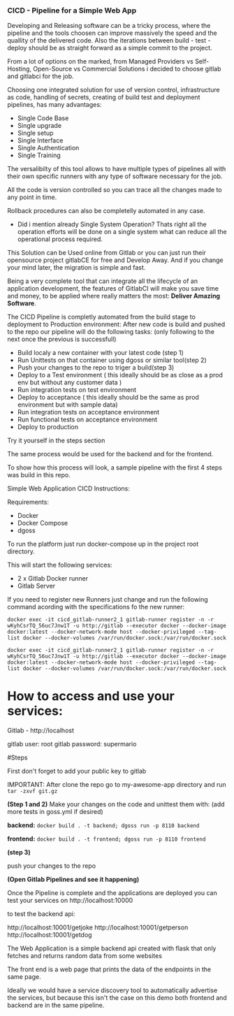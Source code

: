### CICD - Pipeline for a Simple Web App


Developing and Releasing software can be a tricky process, where the pipeline and the tools choosen can improve massively the speed and the quallity of the delivered code. Also the iterations between build - test - deploy should be as straight forward as a simple commit to the project.

From a lot of options on the marked, from Managed Providers vs Self-Hosting, Open-Source vs Commercial Solutions i decided to choose gitlab and gitlabci for the job.

Choosing one integrated solution for use of version control, infrastructure as code, handling of secrets, creating of build test and deployment pipelines, has many advantages:

- Single Code Base
- Single upgrade 
- Single setup
- Single Interface
- Single Authentication
- Single Training

The versalibilty of this tool allows to have multiple types of pipelines all with their own specific runners with any type of software necessary for the job.

All the code is version controlled so you can trace all the changes made to any point in time. 

Rollback procedures can also be completelly automated in any case.

- Did i mention already Single System Operation? Thats right all the operation efforts will be done on a single system what can reduce all the operational process required.

This Solution can be Used online from Gitlab or you can just run their opensource project gitlabCE for free and Develop Away. And if you change your mind later, the migration is simple and fast.

Being a very complete tool that can integrate all the lifecycle of an application development, the features of GitlabCI will make you save time and money, to be applied where really matters the most: **Deliver Amazing Software**.


The CICD Pipeline is completly automated from the build stage to deployment to Production environment:
After new code is build and pushed to the repo our pipeline will do the following tasks:
(only following to the next once the previous is successfull)

- Build localy a new container with your latest code (step 1)
- Run Unittests on that container using dgoss or similar tool(step 2)
- Push your changes to the repo to triger a build(step 3)
- Deploy to a Test environment ( this ideally should be as close as a prod env but without any customer data ) 
- Run integration tests on test environment
- Deploy to acceptance ( this ideally should be the same as prod environment but with sample data) 
- Run integration tests on acceptance environment
- Run functional tests on acceptance environment
- Deploy to production

Try it yourself in the steps section

The same process would be used for the backend and for the frontend.

To show how this process will look, a sample pipeline with the first 4 steps was build in this repo.

Simple Web Application CICD Instructions:

Requirements:
- Docker
- Docker Compose
- dgoss

To run the platform just run docker-compose up in the project root directory.

This will start the following services:

- 2 x Gitlab Docker runner
- Gitlab Server

If you need to register new Runners just change and run the following command acording with the specifications fo the new runner:

`docker exec -it cicd_gitlab-runner2_1 gitlab-runner register -n -r  wKyhCsrTQ_56uc7Jnw1T -u http://gitlab --executor docker --docker-image docker:latest --docker-network-mode host --docker-privileged --tag-list docker --docker-volumes /var/run/docker.sock:/var/run/docker.sock`

`docker exec -it cicd_gitlab-runner2_1 gitlab-runner register -n -r  wKyhCsrTQ_56uc7Jnw1T -u http://gitlab --executor docker --docker-image docker:latest --docker-network-mode host --docker-privileged --tag-list docker --docker-volumes /var/run/docker.sock:/var/run/docker.sock`

# How to access and use your services:
Gitlab - http://localhost

gitlab user: root
gitlab password: supermario

#Steps

First don't forget to add your public key to gitlab

IMPORTANT: After clone the repo go to my-awesome-app directory and run `tar -zxvf git.gz`

**(Step 1 and 2)** 
Make your changes on the code and unittest them with:
(add more tests in goss.yml if desired)

**backend:** `docker build . -t backend; dgoss run -p 8110 backend`

**frontend:** `docker build . -t frontend; dgoss run -p 8110 frontend`

**(step 3)**

push your changes to the repo

**(Open Gitlab Pipelines and see it happening)**
 
Once the Pipeline is complete and the applications are deployed you can test your services on http://localhost:10000

to test the backend api:

http://localhost:10001/getjoke
http://localhost:10001/getperson
http://localhost:10001/getdog

The Web Application is a simple backend api created with flask that only fetches and returns random data from some websites 

The front end is a web page that prints the data of the endpoints in the same page.

Ideally we would have a service discovery tool to automatically advertise the services, but because this isn't the case on this demo both frontend and backend are in the same pipeline. 

